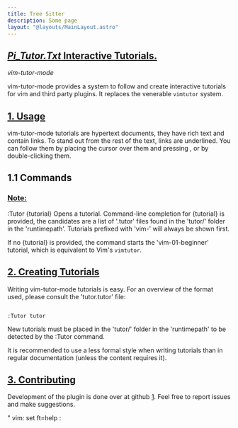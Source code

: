 ```yaml
---
title: Tree Sitter
description: Some page
layout: "@layouts/MainLayout.astro"
---
```



## <a id="" class="section-title" href="#">*Pi_Tutor.Txt* Interactive Tutorials.</a> 

*vim-tutor-mode*

vim-tutor-mode provides a system to follow and create interactive tutorials
for vim and third party plugins. It replaces the venerable `vimtutor` system.


## <a id="vim-tutor-usage" class="section-title" href="#vim-tutor-usage">1. Usage</a> 

vim-tutor-mode tutorials are hypertext documents, they have rich text and
contain links. To stand out from the rest of the text, links are underlined.
You can follow them by placing the cursor over them and pressing <Enter>, or
by double-clicking them.

1.1 Commands
------------
### <a id=":Tutor" class="section-title" href="#:Tutor">Note:</a>
:Tutor {tutorial}	Opens a tutorial. Command-line completion for
{tutorial} is provided, the candidates are a list of
'.tutor' files found in the 'tutor/'  folder in
the 'runtimepath'. Tutorials prefixed with 'vim-' will
always be shown first.

If no {tutorial} is provided, the command starts the
'vim-01-beginner' tutorial, which is equivalent to
Vim's `vimtutor`.


## <a id="vim-tutor-create" class="section-title" href="#vim-tutor-create">2. Creating Tutorials</a> 

Writing vim-tutor-mode tutorials is easy. For an overview of the format used,
please consult the 'tutor.tutor' file:
```

:Tutor tutor

```

New tutorials must be placed in the 'tutor/' folder in the 'runtimepath'
to be detected by the :Tutor command.

It is recommended to use a less formal style when writing tutorials than in
regular documentation (unless the content requires it).


## <a id="" class="section-title" href="#">3. Contributing</a> 

Development of the plugin is done over at github [1].  Feel free to report
issues and make suggestions.

[1]: https://github.com/fmoralesc/vim-tutor-mode

" vim: set ft=help :

